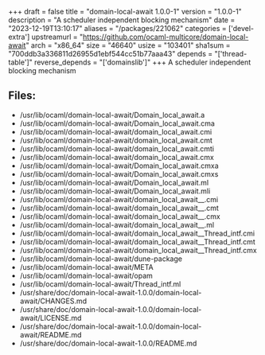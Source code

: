 +++
draft = false
title = "domain-local-await 1.0.0-1"
version = "1.0.0-1"
description = "A scheduler independent blocking mechanism"
date = "2023-12-19T13:10:17"
aliases = "/packages/221062"
categories = ['devel-extra']
upstreamurl = "https://github.com/ocaml-multicore/domain-local-await"
arch = "x86_64"
size = "46640"
usize = "103401"
sha1sum = "700ddb3a336811d26955d1ebf544cc51b77aaa43"
depends = "['thread-table']"
reverse_depends = "['domainslib']"
+++
A scheduler independent blocking mechanism

## Files: 
* /usr/lib/ocaml/domain-local-await/Domain_local_await.a
* /usr/lib/ocaml/domain-local-await/Domain_local_await.cma
* /usr/lib/ocaml/domain-local-await/domain_local_await.cmi
* /usr/lib/ocaml/domain-local-await/domain_local_await.cmt
* /usr/lib/ocaml/domain-local-await/domain_local_await.cmti
* /usr/lib/ocaml/domain-local-await/domain_local_await.cmx
* /usr/lib/ocaml/domain-local-await/Domain_local_await.cmxa
* /usr/lib/ocaml/domain-local-await/Domain_local_await.cmxs
* /usr/lib/ocaml/domain-local-await/Domain_local_await.ml
* /usr/lib/ocaml/domain-local-await/Domain_local_await.mli
* /usr/lib/ocaml/domain-local-await/domain_local_await__.cmi
* /usr/lib/ocaml/domain-local-await/domain_local_await__.cmt
* /usr/lib/ocaml/domain-local-await/domain_local_await__.cmx
* /usr/lib/ocaml/domain-local-await/domain_local_await__.ml
* /usr/lib/ocaml/domain-local-await/domain_local_await__Thread_intf.cmi
* /usr/lib/ocaml/domain-local-await/domain_local_await__Thread_intf.cmt
* /usr/lib/ocaml/domain-local-await/domain_local_await__Thread_intf.cmx
* /usr/lib/ocaml/domain-local-await/dune-package
* /usr/lib/ocaml/domain-local-await/META
* /usr/lib/ocaml/domain-local-await/opam
* /usr/lib/ocaml/domain-local-await/Thread_intf.ml
* /usr/share/doc/domain-local-await-1.0.0/domain-local-await/CHANGES.md
* /usr/share/doc/domain-local-await-1.0.0/domain-local-await/LICENSE.md
* /usr/share/doc/domain-local-await-1.0.0/domain-local-await/README.md
* /usr/share/doc/domain-local-await-1.0.0/README.md
